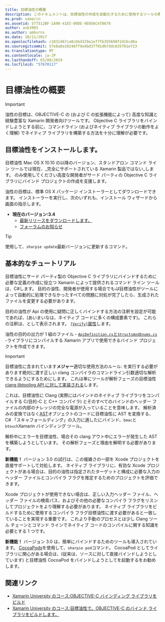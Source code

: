 ```yaml
---
title: 目標油性の概要
description: このドキュメントは、目標油性の作成を自動化するために使用するツールの概要を提供します。 C# Objective-c コードへのバインド。
ms.prod: xamarin
ms.assetid: 577512BF-1A90-41E5-89DE-9E056C478678
author: asb3993
ms.author: amburns
ms.date: 10/11/2017
ms.openlocfilehash: c1831467ca0cbb4329a1e77fb355698f2d16cd6a
ms.sourcegitcommit: 57e8a0a10246ff9a4bd37f01d67ddc635f81e723
ms.translationtype: MT
ms.contentlocale: ja-JP
ms.lasthandoff: 03/08/2019
ms.locfileid: "57670117"
---
```

# <a name="getting-started-with-objective-sharpie"></a>目標油性の概要

> [!IMPORTANT]
> 油性の目標は、OBJECTIVE-C の (および C の拡張機能によって) 高度な知識と経験豊富な Xamarin 開発者向けツールです。 Objective C ライブラリをバインドしようとする前に、コマンドライン (およびネイティブ ライブラリの動作をよく理解) でネイティブ ライブラリを構築する方法を十分に理解が必要です。

<a name="installing" />

## <a name="installing-objective-sharpie"></a>目標油性をインストールします。

目標油性 Mac OS X 10.10 の以降のバージョン、スタンドアロン コマンド ライン ツールでは現在、_完全にサポートされている Xamarin 製品ではない_します。 のみ使用してください高度な開発者がサード パーティの Objective C ライブラリにバインド プロジェクトの作成を支援します。

油性の目標は、標準 OS X パッケージ インストーラーとしてダウンロードできます。
インストーラーを実行し、次のいずれも、インストール ウィザードから画面の指示します。

- **現在のバージョン:3.4**
  - [最新リリースをダウンロードします。](https://dl.xamarin.com/objective-sharpie/ObjectiveSharpie.pkg)
  - [フォーラムのお知らせ](https://forums.xamarin.com/discussion/104800/objective-sharpie-3-4)

> [!TIP]
> 使用して、`sharpie update`最新バージョンに更新するコマンド。

## <a name="basic-walkthrough"></a>基本的なチュートリアル

目標油性にサード パーティ製の Objective C ライブラリにバインドするために必要な定義の作成に役立つ Xamarin によって提供されるコマンド ライン ツールは、C#します。
目的の油性、開発者が使用する場合でも*は*目標油性がツールによって自動的に処理できなかったすべての問題に対処が完了したら、生成されたファイルを変更する必要があります。

目的の油性が Api の使用に疑問に正しくバインドする方法の注釈を設定が可能であれば、(あいまいなは、ネイティブ コードに多くの構成要素です)。
これらの注釈は、として表示されます。 [ `[Verify]`属性](~/cross-platform/macios/binding/objective-sharpie/platform/verify.md)します。

油性の目的の出力が 1 組のファイル - [ `ApiDefinition.cs`と`StructsAndEnums.cs` ](~/cross-platform/macios/binding/objective-sharpie/platform/apidefinitions-structsandenums.md) -ライブラリにコンパイルする Xamarin アプリで使用できるバインド プロジェクトを作成できます。

> [!IMPORTANT]
> 目標油性に含まれています**メジャー**適切な使用方法のルール: を実行する必要があります絶対に渡す正しい clang コンパイラのコマンドライン引数適切な解析できるようにするためにします。 これは単にツールが解析フェーズの目標油性[clang libtooling API に対して実装される](http://clang.llvm.org/docs/LibTooling.html)します。

これは、目標油性に Clang (実際にはバインドのネイティブ ライブラリをコンパイルする C/目的-C と C++ コンパイラ) とそのすべてのバインドのヘッダー ファイルの内部のナレッジの完全な電源が入っていることを意味します。
解析済みの変換ではなく[AST](https://en.wikipedia.org/wiki/Abstract_syntax_tree)オブジェクトのコードに目標油性に AST を変換する、 C# 「スキャフォールディング」の入力に適したにバインド、`bmac`と`btouch`Xamarin バインディング ツール。

解析中にエラーを目標油性、場合その clang アウト中にエラーが発生した AST を構築しようとしています。 その解析フェーズと理由を解明する必要があります。

**新機能！** バージョン 3.0 の試行は、この複雑さの一部を Xcode プロジェクトを直接サポートして対処します。 ネイティブ ライブラリに、有効な Xcode プロジェクトがある場合は、目的の油性は指定されたターゲットと構成に必要な入力のヘッダー ファイルとコンパイラ フラグを推定するためのプロジェクトを評価できます。

Xcode プロジェクトが使用できない場合は、正しい入力ヘッダー ファイル、ヘッダー ファイルの検索パス、およびその他の必要なコンパイラ フラグをリスンしてプロジェクトをより理解する必要があります。 ネイティブ ライブラリをビルドするために使用するコンパイラ フラグ目標油性に渡す必要があると一致していることを実現する重要です。 これより手動のプロセスとは少し Clang ツール チェーンとコマンド ラインでネイティブ コードのコンパイルに関する知識を必要とする 1 つです。

**新機能！** バージョン 3.0 は、簡単にバインドするためのツールも導入されています。 [CocoaPods](https://cocoapods.org)を使用して、`sharpie pod`コマンド。
CocoaPod としてライブラリに関心がある場合は、(従来は、ソースに対して直接バインドしようとしています) と目標油性 CocoaPod をバインドしようとしてを起動するをお勧めします。

## <a name="related-links"></a>関連リンク

- [Xamarin University のコース:OBJECTIVE-C バインディング ライブラリをビルド](https://university.xamarin.com/classes/track/all#building-an-objective-c-bindings-library)
- [Xamarin University のコース:目標油性で、OBJECTIVE-C のバインド ライブラリをビルドします。](https://university.xamarin.com/classes/track/all#build-an-objective-c-bindings-library-with-objective-sharpie)